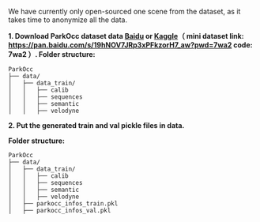 We have currently only open-sourced one scene from the dataset, as it takes time to anonymize all the data.

**1. Download ParkOcc dataset data [Baidu](https://pan.baidu.com/s/1SYiQwwNFoM7ruLjQnhmjMQ?pwd=v6rx) or [Kaggle](https://www.kaggle.com/datasets/sheepsky/parkocc/data)（
mini dataset link: https://pan.baidu.com/s/19hNOV7JRp3xPFkzorH7_aw?pwd=7wa2   code: 7wa2 
）. Folder structure:**
```
ParkOcc
├── data/
│   ├── data_train/
│   │   ├── calib
│   │   ├── sequences
│   │   ├── semantic
│   │   ├── velodyne
```

**2. Put the generated train and val pickle files in data.**


**Folder structure:**
```
ParkOcc
├── data/
│   ├── data_train/
│   │   ├── calib
│   │   ├── sequences
│   │   ├── semantic
│   │   ├── velodyne
│   ├── parkocc_infos_train.pkl
│   ├── parkocc_infos_val.pkl

```
